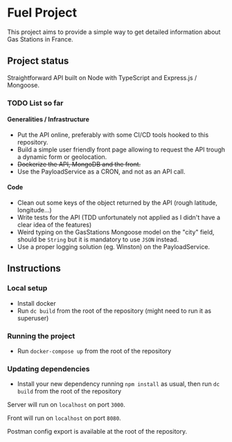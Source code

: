 # Fuel Project

This project aims to provide a simple way to get detailed information about Gas Stations in France.

## Project status

Straightforward API built on Node with TypeScript and Express.js / Mongoose.

### TODO List so far

#### Generalities / Infrastructure

- Put the API online, preferably with some CI/CD tools hooked to this repository.
- Build a simple user friendly front page allowing to request the API trough a dynamic form or geolocation.
- ~~Dockerize the API, MongoDB and the front.~~
- Use the PayloadService as a CRON, and not as an API call.

#### Code

- Clean out some keys of the object returned by the API (rough latitude, longitude...)
- Write tests for the API (TDD unfortunately not applied as I didn't have a clear idea of the features)
- Weird typing on the GasStations Mongoose model on the "city" field, should be `String` but it is mandatory to use `JSON` instead.
- Use a proper logging solution (eg. Winston) on the PayloadService.

## Instructions

### Local setup

- Install docker
- Run `dc build` from the root of the repository (might need to run it as superuser)

### Running the project

- Run `docker-compose up` from the root of the repository

### Updating dependencies

- Install your new dependency running `npm install` as usual, then run `dc build` from the root of the repository

Server will run on `localhost` on port `3000`.

Front will run on `localhost` on port `8080`.

Postman config export is available at the root of the repository.
